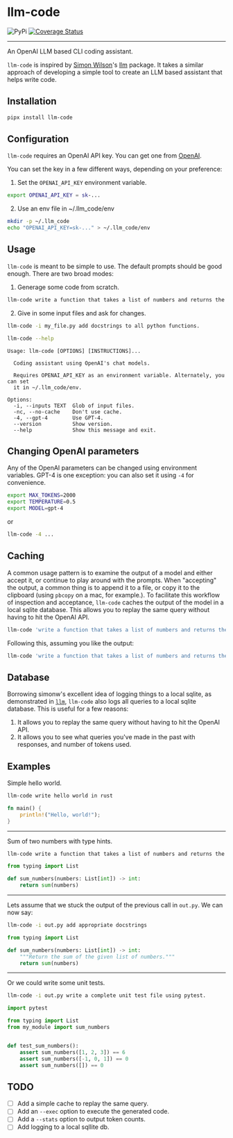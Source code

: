 # llm-code

![PyPi](https://img.shields.io/pypi/v/llm-code?color=green)
[![Coverage Status](https://coveralls.io/repos/github/radoshi/llm-code/badge.svg?branch=main)](https://coveralls.io/github/radoshi/llm-code?branch=main)

---

An OpenAI LLM based CLI coding assistant.

`llm-code` is inspired by
[Simon Wilson](https://simonwillison.net/2023/May/18/cli-tools-for-llms/)'s
[llm](https://github.com/simonw/llm) package. It takes a similar approach of developing
a simple tool to create an LLM based assistant that helps write code.

## Installation

```bash
pipx install llm-code
```

## Configuration

`llm-code` requires an OpenAI API key. You can get one from [OpenAI](https://openai.com/).

You can set the key in a few different ways, depending on your preference:

1. Set the `OPENAI_API_KEY` environment variable.

```bash
export OPENAI_API_KEY = sk-...
```

2. Use an env file in ~/.llm_code/env

```bash
mkdir -p ~/.llm_code
echo "OPENAI_API_KEY=sk-..." > ~/.llm_code/env
```

## Usage

`llm-code` is meant to be simple to use. The default prompts should be good enough. There are two broad modes:

1. Generage some code from scratch.

```bash
llm-code write a function that takes a list of numbers and returns the sum of the numbers in python. Add type hints.
```

2. Give in some input files and ask for changes.

```bash
llm-code -i my_file.py add docstrings to all python functions.
```

```bash
llm-code --help
```

```
Usage: llm-code [OPTIONS] [INSTRUCTIONS]...

  Coding assistant using OpenAI's chat models.

  Requires OPENAI_API_KEY as an environment variable. Alternately, you can set
  it in ~/.llm_code/env.

Options:
  -i, --inputs TEXT  Glob of input files.
  -nc, --no-cache    Don't use cache.
  -4, --gpt-4        Use GPT-4.
  --version          Show version.
  --help             Show this message and exit.
```

## Changing OpenAI parameters

Any of the OpenAI parameters can be changed using environment variables. GPT-4 is one exception: you can also set it using `-4` for convenience.

```bash
export MAX_TOKENS=2000
export TEMPERATURE=0.5
export MODEL=gpt-4
```

or

```bash
llm-code -4 ...
```

## Caching

A common usage pattern is to examine the output of a model and either accept it, or continue to play around with the prompts. When "accepting" the output, a common thing is to append it to a file, or copy it to the clipboard (using `pbcopy` on a mac, for example.). To facilitate this workflow of inspection and acceptance, `llm-code` caches the output of the model in a local sqlite database. This allows you to replay the same query without having to hit the OpenAI API.

```bash
llm-code 'write a function that takes a list of numbers and returns the sum of the numbers in python. Add type hints.'
```

Following this, assuming you like the output:

```bash
llm-code 'write a function that takes a list of numbers and returns the sum of the numbers in python. Add type hints.' > sum.py
```

## Database

Borrowing simonw's excellent idea of logging things to a local sqlite, as demonstrated in [`llm`](https://github.com/simonw/llm), `llm-code` also logs all queries to a local sqlite database. This is useful for a few reasons:

1. It allows you to replay the same query without having to hit the OpenAI API.
2. It allows you to see what queries you've made in the past with responses, and number of tokens used.

## Examples

Simple hello world.

```bash
llm-code write hello world in rust
```

```rust
fn main() {
    println!("Hello, world!");
}
```

---

Sum of two numbers with type hints.

```bash
llm-code write a function that takes a list of numbers and returns the sum of the numbers in python. Add type hints.
```

```python
from typing import List

def sum_numbers(numbers: List[int]) -> int:
    return sum(numbers)
```

---

Lets assume that we stuck the output of the previous call in `out.py`. We can now say:

```bash
llm-code -i out.py add appropriate docstrings
```

```python
from typing import List

def sum_numbers(numbers: List[int]) -> int:
    """Return the sum of the given list of numbers."""
    return sum(numbers)
```

---

Or we could write some unit tests.

```bash
llm-code -i out.py write a complete unit test file using pytest.
```

```python
import pytest

from typing import List
from my_module import sum_numbers


def test_sum_numbers():
    assert sum_numbers([1, 2, 3]) == 6
    assert sum_numbers([-1, 0, 1]) == 0
    assert sum_numbers([]) == 0
```

## TODO

- [ ] Add a simple cache to replay the same query.
- [ ] Add an `--exec` option to execute the generated code.
- [ ] Add a `--stats` option to output token counts.
- [ ] Add logging to a local sqllite db.
